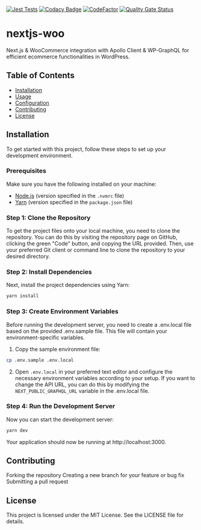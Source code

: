 [![Jest Tests](https://github.com/pooriaset/nextjs-woo/actions/workflows/ci.yml/badge.svg)](https://github.com/pooriaset/nextjs-woo/actions/workflows/ci.yml)
[![Codacy Badge](https://app.codacy.com/project/badge/Grade/44a0c5c74885490cbecbca9fa80d154b)](https://app.codacy.com/gh/pooriaset/nextjs-woo/dashboard?utm_source=gh&utm_medium=referral&utm_content=&utm_campaign=Badge_grade)
[![CodeFactor](https://www.codefactor.io/repository/github/pooriaset/nextjs-woo/badge)](https://www.codefactor.io/repository/github/pooriaset/nextjs-woo)
[![Quality Gate Status](https://sonarcloud.io/api/project_badges/measure?project=pooriaset_nextjs-woo&metric=alert_status)](https://sonarcloud.io/summary/new_code?id=pooriaset_nextjs-woo)

# nextjs-woo

Next.js & WooCommerce integration with Apollo Client & WP-GraphQL for efficient ecommerce functionalities in WordPress.

## Table of Contents

- [Installation](#installation)
- [Usage](#usage)
- [Configuration](#configuration)
- [Contributing](#contributing)
- [License](#license)

## Installation

To get started with this project, follow these steps to set up your development environment.

### Prerequisites

Make sure you have the following installed on your machine:

- [Node.js](https://nodejs.org/) (version specified in the `.nvmrc` file)
- [Yarn](https://yarnpkg.com/) (version specified in the `package.json` file)

### Step 1: Clone the Repository

To get the project files onto your local machine, you need to clone the repository. You can do this by visiting the repository page on GitHub, clicking the green "Code" button, and copying the URL provided. Then, use your preferred Git client or command line to clone the repository to your desired directory.

### Step 2: Install Dependencies

Next, install the project dependencies using Yarn:

```bash
yarn install
```

### Step 3: Create Environment Variables

Before running the development server, you need to create a .env.local file based on the provided .env.sample file. This file will contain your environment-specific variables.

1. Copy the sample environment file:

```bash
cp .env.sample .env.local
```

2. Open `.env.local` in your preferred text editor and configure the necessary environment variables according to your setup. If you want to change the API URL, you can do this by modifying the `NEXT_PUBLIC_GRAPHQL_URL` variable in the .env.local file.

### Step 4: Run the Development Server

Now you can start the development server:

```bash
yarn dev
```

Your application should now be running at http://localhost:3000.

## Contributing

Forking the repository
Creating a new branch for your feature or bug fix
Submitting a pull request

## License

This project is licensed under the MIT License. See the LICENSE file for details.
